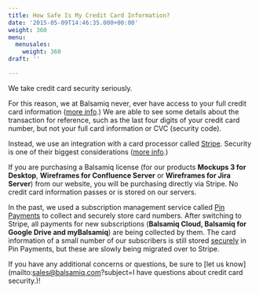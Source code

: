 ```yaml
---
title: How Safe Is My Credit Card Information?
date: '2015-05-09T14:46:35.000+00:00'
weight: 360
menu:
  menusales:
    weight: 360
draft: ''

---
```


We take credit card security seriously.

For this reason, we at Balsamiq never, ever have access to your full credit card information ([more info](/sales/pos/).) We are able to see some details about the transaction for reference, such as the last four digits of your credit card number, but not your full card information or CVC (security code).

Instead, we use an integration with a card processor called [Stripe](https://stripe.com/). Security is one of their biggest considerations ([more info](https://stripe.com/help/security).)

If you are purchasing a Balsamiq license (for our products **Mockups 3 for Desktop**, **Wireframes for Confluence Server** or **Wireframes for Jira Server**) from our website, you will be purchasing directly via Stripe. No credit card information passes or is stored on our servers.

In the past, we used a subscription management service called [Pin Payments](https://subs.pinpayments.com/) to collect and securely store card numbers. After switching to Stripe, all payments for new subscriptions (**Balsamiq Cloud, Balsamiq for Google Drive and myBalsamiq**) are being collected by them. The card information of a small number of our subscribers is still stored [securely](https://subs.pinpayments.com/info/faq) in Pin Payments, but these are slowly being migrated over to Stripe.

If you have any additional concerns or questions, be sure to [let us know](mailto:sales@balsamiq.com?subject=I have questions about credit card security.)!
